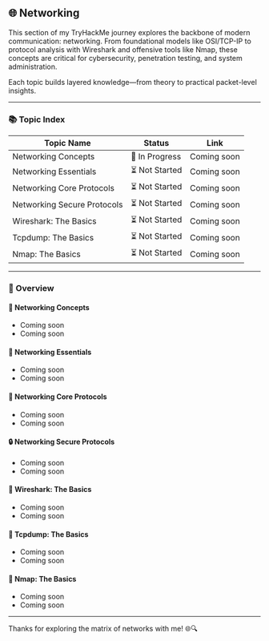## 🌐 Networking 

This section of my TryHackMe journey explores the backbone of modern communication: networking. From foundational models like OSI/TCP-IP to protocol analysis with Wireshark and offensive tools like Nmap, these concepts are critical for cybersecurity, penetration testing, and system administration.  

Each topic builds layered knowledge—from theory to practical packet-level insights.  

---

### 📚 Topic Index  

| Topic Name                  | Status        | Link                                                                 |
|-----------------------------|---------------|----------------------------------------------------------------------|
| Networking Concepts         | 🔄 In Progress | Coming soon                                                         |
| Networking Essentials       | ⏳ Not Started | Coming soon                                                         |
| Networking Core Protocols   | ⏳ Not Started | Coming soon                                                         |
| Networking Secure Protocols | ⏳ Not Started | Coming soon                                                         |
| Wireshark: The Basics       | ⏳ Not Started | Coming soon                                                         |
| Tcpdump: The Basics         | ⏳ Not Started | Coming soon                                                         |
| Nmap: The Basics            | ⏳ Not Started | Coming soon                                                         |

---

### 🧠 Overview  

#### 📡 Networking Concepts  
- Coming soon
- Coming soon

#### 🔌 Networking Essentials  
- Coming soon
- Coming soon

#### 📨 Networking Core Protocols  
- Coming soon
- Coming soon

#### 🔒 Networking Secure Protocols  
- Coming soon
- Coming soon

#### 🦈 Wireshark: The Basics  
- Coming soon
- Coming soon

#### 🐧 Tcpdump: The Basics  
- Coming soon
- Coming soon

#### 🎯 Nmap: The Basics  
- Coming soon
- Coming soon

---

Thanks for exploring the matrix of networks with me! 🌐🔍  
